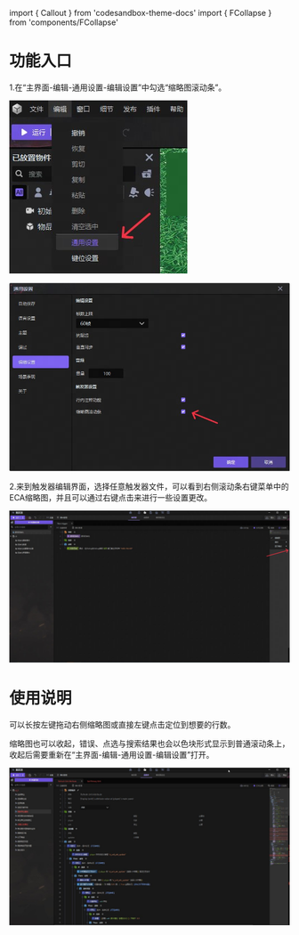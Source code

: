 import { Callout } from 'codesandbox-theme-docs'
import { FCollapse } from 'components/FCollapse'

# 功能入口
1.在“主界面-编辑-通用设置-编辑设置”中勾选“缩略图滚动条”。


![TTSBF1](./img/TTSBF1.jpg)


![TTSBF2](./img/TTSBF2.jpg)


2.来到触发器编辑界面，选择任意触发器文件，可以看到右侧滚动条右键菜单中的ECA缩略图，并且可以通过右键点击来进行一些设置更改。


![TTSBF3](./img/TTSBF3.jpg)
# 使用说明
可以长按左键拖动右侧缩略图或直接左键点击定位到想要的行数。


缩略图也可以收起，错误、点选与搜索结果也会以色块形式显示到普通滚动条上，收起后需要重新在“主界面-编辑-通用设置-编辑设置”打开。


![TTSBF4](./img/TTSBF4.jpg)